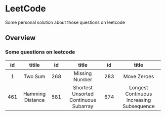 # LeetCode
Some personal solution about those questions on leetcode

## Overview
### Some questions on leetcode
 | id | titile          | id | title          | id | title          |
 | :-:| :-------------: | :-:| :-------------:| :-:| :-------------:|
 | 1  | Two Sum         | 268| Missing Number | 283|  Move Zeroes   |
 |461 | Hamming Distance| 581| Shortest Unsorted Continuous Subarray | 674|  Longest Continuous Increasing Subsequence   |
